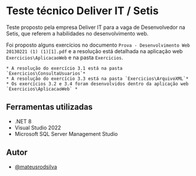 # Teste técnico Deliver IT / Setis

Teste proposto pela empresa Deliver IT para a vaga de Desenvolvedor na Setis, que referem a habilidades no desenvolvimento web.

Foi proposto alguns exercícios no documento `Prova - Desenvolvimento Web 20130221 (1) (1)[1].pdf` e a resolução está detalhada na aplicação web `Exercicios\AplicacaoWeb` e na pasta `Exercicios`.
    

    * A resolução do exercício 3.1 está na pasta `Exercicios\ConsultaUsuarios`*
    * A resolução do exercício 3.3 está na pasta `Exercicios\ArquivoXML`*
    * Os exercícios 3.2 e 3.4 foram desenvolvidos dentro da aplicação web `Exercicios\AplicacaoWeb` *
## Ferramentas utilizadas

- .NET 8
- Visual Studio 2022
- Microsoft SQL Server Management Studio 

## Autor

- [@mateusrodsilva](https://www.github.com/mateusrodsilva)
